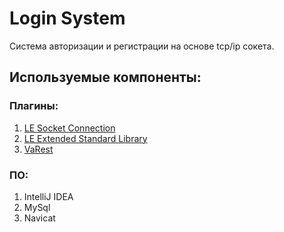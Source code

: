 # Login System
Система авторизации и регистрации на основе tcp/ip сокета.

## Используемые компоненты:
### Плагины:
1. [LE Socket Connection](https://www.unrealengine.com/marketplace/low-entry-socket-connection "Платный")
2. [LE Extended Standard Library](https://www.unrealengine.com/marketplace/low-entry-extended-standard-library "Бесплатный")
3. [VaRest](https://www.unrealengine.com/marketplace/varest-plugin "Бесплатный")

### ПО: 
1. IntelliJ IDEA
2. MySql
3. Navicat
